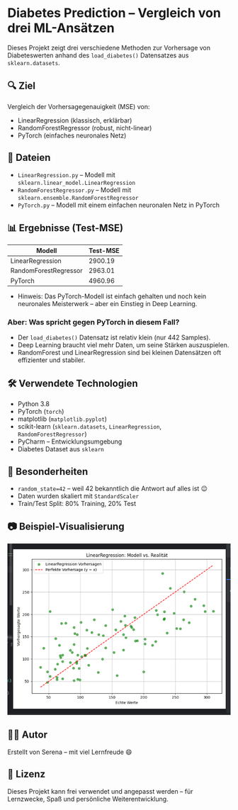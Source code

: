 # Diabetes Prediction – Vergleich von drei ML-Ansätzen

Dieses Projekt zeigt drei verschiedene Methoden zur Vorhersage von Diabeteswerten anhand des `load_diabetes()` Datensatzes aus `sklearn.datasets`.

## 🔍 Ziel

Vergleich der Vorhersagegenauigkeit (MSE) von:
- LinearRegression (klassisch, erklärbar)
- RandomForestRegressor (robust, nicht-linear)
- PyTorch (einfaches neuronales Netz)

## 📂 Dateien

- `LinearRegression.py` – Modell mit `sklearn.linear_model.LinearRegression`
- `RandomForestRegressor.py` – Modell mit `sklearn.ensemble.RandomForestRegressor`
- `PyTorch.py` – Modell mit einem einfachen neuronalen Netz in PyTorch

## 📊 Ergebnisse (Test-MSE)

| Modell                 | Test-MSE   |
|------------------------|------------|
| LinearRegression       | 2900.19    |
| RandomForestRegressor  | 2963.01    |
| PyTorch                | 4960.96    |

- Hinweis: Das PyTorch-Modell ist einfach gehalten und noch kein neuronales Meisterwerk – aber ein Einstieg in Deep Learning.

### Aber: Was spricht gegen PyTorch in diesem Fall?

- Der `load_diabetes()` Datensatz ist relativ klein (nur 442 Samples).
- Deep Learning braucht viel mehr Daten, um seine Stärken auszuspielen.
- RandomForest und LinearRegression sind bei kleinen Datensätzen oft effizienter und stabiler.

## 🛠️ Verwendete Technologien

- Python 3.8  
- PyTorch (`torch`)  
- matplotlib (`matplotlib.pyplot`)  
- scikit-learn (`sklearn.datasets`, `LinearRegression`, `RandomForestRegressor`)  
- PyCharm – Entwicklungsumgebung  
- Diabetes Dataset aus `sklearn`

## 🧪 Besonderheiten

- `random_state=42` – weil 42 bekanntlich die Antwort auf alles ist 😉
- Daten wurden skaliert mit `StandardScaler`
- Train/Test Split: 80% Training, 20% Test

## 📷 Beispiel-Visualisierung

![Diagramm der Vorhersagen mit LinearRegression](Screenshot.png)

## 👩‍💻 Autor

Erstellt von Serena – mit viel Lernfreude 😄

## 📄 Lizenz

Dieses Projekt kann frei verwendet und angepasst werden – für Lernzwecke, Spaß und persönliche Weiterentwicklung.


